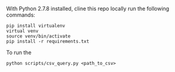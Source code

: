 With Python 2.7.8 installed, cline this repo locally run the following commands:

```
pip install virtualenv
virtual venv
source venv/bin/activate
pip install -r requirements.txt
```

To run the 

```
python scripts/csv_query.py <path_to_csv>
```
